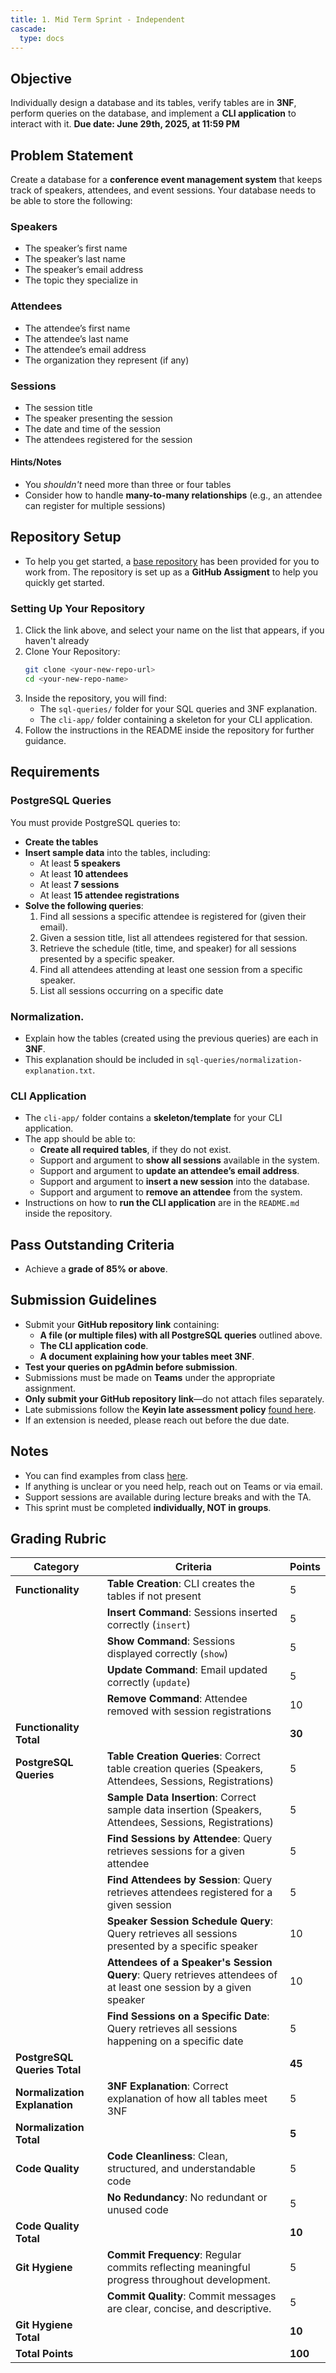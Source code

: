 ```yaml
---
title: 1. Mid Term Sprint - Independent
cascade:
  type: docs
---
```


## Objective 
Individually design a database and its tables, verify tables are in **3NF**, perform queries on the database, and implement a **CLI application** to interact with it.
**Due date: June 29th, 2025, at 11:59 PM**

## Problem Statement
Create a database for a **conference event management system** that keeps track of speakers, attendees, and event sessions. Your database needs to be able to store the following:

### Speakers
- The speaker’s first name
- The speaker’s last name
- The speaker’s email address
- The topic they specialize in

### Attendees
- The attendee’s first name
- The attendee’s last name
- The attendee’s email address
- The organization they represent (if any)

### Sessions
- The session title
- The speaker presenting the session
- The date and time of the session
- The attendees registered for the session

#### Hints/Notes
- You *shouldn't* need more than three or four tables
- Consider how to handle **many-to-many relationships** (e.g., an attendee can register for multiple sessions)

## Repository Setup
- To help you get started, a [base repository](https://classroom.github.com/a/cms8lS1c) has been provided for you to work from. The repository is set up as a **GitHub Assigment** to help you quickly get started.

### Setting Up Your Repository
1. Click the link above, and select your name on the list that appears, if you haven't already
2. Clone Your Repository:
   ```bash
   git clone <your-new-repo-url>
   cd <your-new-repo-name>
   ```
3. Inside the repository, you will find:
   - The `sql-queries/` folder for your SQL queries and 3NF explanation.
   - The `cli-app/` folder containing a skeleton for your CLI application.
4. Follow the instructions in the README inside the repository for further guidance.

## Requirements

### PostgreSQL Queries
You must provide PostgreSQL queries to:
- **Create the tables**
- **Insert sample data** into the tables, including:
  - At least **5 speakers**
  - At least **10 attendees**
  - At least **7 sessions**
  - At least **15 attendee registrations**
- **Solve the following queries**:
  1. Find all sessions a specific attendee is registered for (given their email).
  2. Given a session title, list all attendees registered for that session.
  3. Retrieve the schedule (title, time, and speaker) for all sessions presented by a specific speaker.
  4. Find all attendees attending at least one session from a specific speaker.
  5. List all sessions occurring on a specific date

### Normalization.
- Explain how the tables (created using the previous queries) are each in **3NF**.
- This explanation should be included in `sql-queries/normalization-explanation.txt`.

### CLI Application 
- The `cli-app/` folder contains a **skeleton/template** for your CLI application.
- The app should be able to:
  - **Create all required tables**, if they do not exist.
  - Support and argument to **show all sessions** available in the system.
  - Support and argument to **update an attendee’s email address**.
  - Support and argument to **insert a new session** into the database.
  - Support and argument to **remove an attendee** from the system.
- Instructions on how to **run the CLI application** are in the `README.md` inside the repository.

## Pass Outstanding Criteria 
- Achieve a **grade of 85% or above**.

## Submission Guidelines
- Submit your **GitHub repository link** containing:
  - **A file (or multiple files) with all PostgreSQL queries** outlined above.
  - **The CLI application code**.
  - **A document explaining how your tables meet 3NF**.
- **Test your queries on pgAdmin before submission**.
- Submissions must be made on **Teams** under the appropriate assignment.
- **Only submit your GitHub repository link**—do not attach files separately.
- Late submissions follow the **Keyin late assessment policy** [found here](https://keyincollege289.sharepoint.com/:b:/s/FullstasckJavascript-S3Sept.2024-Dec.2024912/EYwpucIvncpDoR94yNj3fOkB0CsE4c0IZ53Kqov0BumSAA?e=7N9ZfR).
- If an extension is needed, please reach out before the due date.

## Notes
- You can find examples from class [here](https://github.com/menglishca/keyin-code-samples).
- If anything is unclear or you need help, reach out on Teams or via email.
- Support sessions are available during lecture breaks and with the TA.
- This sprint must be completed **individually, NOT in groups**.

## Grading Rubric

| **Category**                  | **Criteria**                                                                                                     | **Points** |
|-------------------------------|------------------------------------------------------------------------------------------------------------------|------------|
| **Functionality**             | **Table Creation**: CLI creates the tables if not present                                                        | 5          |
|                               | **Insert Command**: Sessions inserted correctly (`insert`)                                                       | 5          |
|                               | **Show Command**: Sessions displayed correctly (`show`)                                                          | 5          |
|                               | **Update Command**: Email updated correctly (`update`)                                                           | 5          |
|                               | **Remove Command**: Attendee removed with session registrations                                                  | 10         |
| **Functionality Total**       |                                                                                                                  | **30**     |
| **PostgreSQL Queries**        | **Table Creation Queries**: Correct table creation queries (Speakers, Attendees, Sessions, Registrations)        | 5          |
|                               | **Sample Data Insertion**: Correct sample data insertion (Speakers, Attendees, Sessions, Registrations)          | 5          |
|                               | **Find Sessions by Attendee**: Query retrieves sessions for a given attendee                                     | 5          |
|                               | **Find Attendees by Session**: Query retrieves attendees registered for a given session                          | 5          |
|                               | **Speaker Session Schedule Query**: Query retrieves all sessions presented by a specific speaker                 | 10         |
|                               | **Attendees of a Speaker's Session Query**: Query retrieves attendees of at least one session by a given speaker | 10         |
|                               | **Find Sessions on a Specific Date**: Query retrieves all sessions happening on a specific date                  | 5          |
| **PostgreSQL Queries Total**  |                                                                                                                  | **45**     |
| **Normalization Explanation** | **3NF Explanation**: Correct explanation of how all tables meet 3NF                                              | 5          |
| **Normalization Total**       |                                                                                                                  | **5**      |
| **Code Quality**              | **Code Cleanliness**: Clean, structured, and understandable code                                                 | 5          |
|                               | **No Redundancy**: No redundant or unused code                                                                   | 5          |
| **Code Quality Total**        |                                                                                                                  | **10**     |
| **Git Hygiene**               | **Commit Frequency**: Regular commits reflecting meaningful progress throughout development.                     | 5          |
|                               | **Commit Quality**: Commit messages are clear, concise, and descriptive.                                         | 5          |
| **Git Hygiene Total**         |                                                                                                                  | **10**     |
| **Total Points**              |                                                                                                                  | **100**    |
